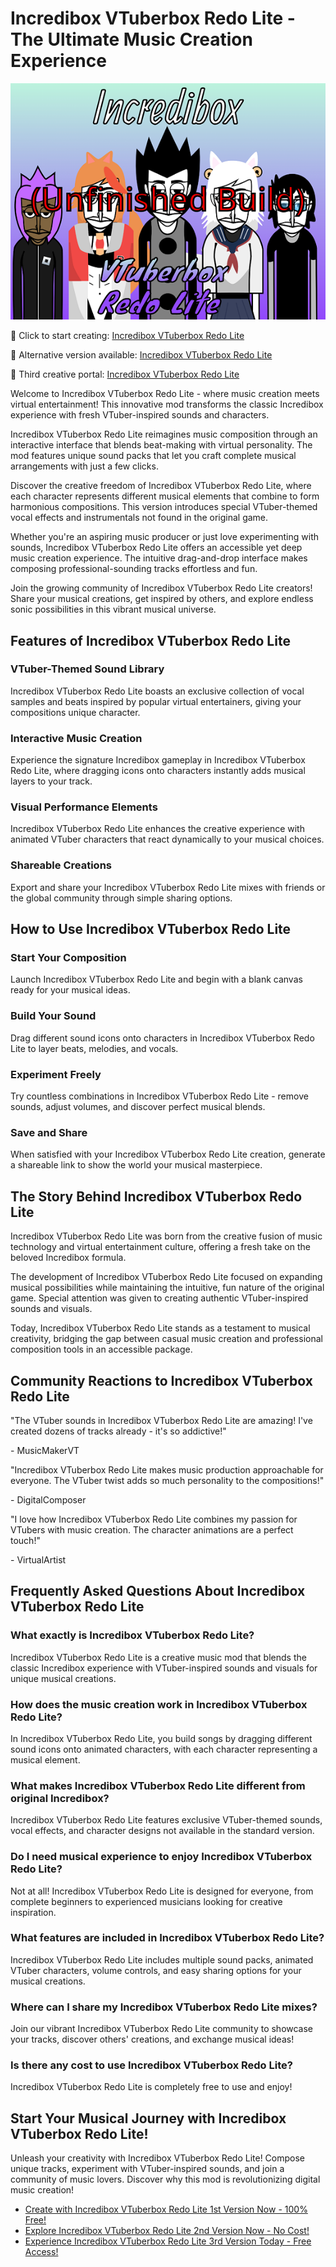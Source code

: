 # Incredibox VTuberbox Redo Lite - The Ultimate Music Creation Experience

![Incredibox VTuberbox Redo Lite](https://raw.githubusercontent.com/sprunkiscrunkly/incredibox-vtuberbox-redo-lite/refs/heads/main/incredibox-vtuberbox-redo-lite.png "Incredibox VTuberbox Redo Lite")

🎵 Click to start creating: [Incredibox VTuberbox Redo Lite](https://sprunksters.com/incredibox-vtuberbox-redo-lite/ "Incredibox VTuberbox Redo Lite")

🎵 Alternative version available: [Incredibox VTuberbox Redo Lite](https://sprunkiscrunkly.com/incredibox-vtuberbox-redo-lite/ "Incredibox VTuberbox Redo Lite")

🎵 Third creative portal: [Incredibox VTuberbox Redo Lite](https://sprunkipyramixed.com/incredibox-vtuberbox-redo-lite/ "Incredibox VTuberbox Redo Lite")

Welcome to Incredibox VTuberbox Redo Lite - where music creation meets virtual entertainment! This innovative mod transforms the classic Incredibox experience with fresh VTuber-inspired sounds and characters.

Incredibox VTuberbox Redo Lite reimagines music composition through an interactive interface that blends beat-making with virtual personality. The mod features unique sound packs that let you craft complete musical arrangements with just a few clicks.

Discover the creative freedom of Incredibox VTuberbox Redo Lite, where each character represents different musical elements that combine to form harmonious compositions. This version introduces special VTuber-themed vocal effects and instrumentals not found in the original game.

Whether you're an aspiring music producer or just love experimenting with sounds, Incredibox VTuberbox Redo Lite offers an accessible yet deep music creation experience. The intuitive drag-and-drop interface makes composing professional-sounding tracks effortless and fun.

Join the growing community of Incredibox VTuberbox Redo Lite creators! Share your musical creations, get inspired by others, and explore endless sonic possibilities in this vibrant musical universe.

## Features of Incredibox VTuberbox Redo Lite

### VTuber-Themed Sound Library

Incredibox VTuberbox Redo Lite boasts an exclusive collection of vocal samples and beats inspired by popular virtual entertainers, giving your compositions unique character.

### Interactive Music Creation

Experience the signature Incredibox gameplay in Incredibox VTuberbox Redo Lite, where dragging icons onto characters instantly adds musical layers to your track.

### Visual Performance Elements

Incredibox VTuberbox Redo Lite enhances the creative experience with animated VTuber characters that react dynamically to your musical choices.

### Shareable Creations

Export and share your Incredibox VTuberbox Redo Lite mixes with friends or the global community through simple sharing options.

## How to Use Incredibox VTuberbox Redo Lite

### Start Your Composition

Launch Incredibox VTuberbox Redo Lite and begin with a blank canvas ready for your musical ideas.

### Build Your Sound

Drag different sound icons onto characters in Incredibox VTuberbox Redo Lite to layer beats, melodies, and vocals.

### Experiment Freely

Try countless combinations in Incredibox VTuberbox Redo Lite - remove sounds, adjust volumes, and discover perfect musical blends.

### Save and Share

When satisfied with your Incredibox VTuberbox Redo Lite creation, generate a shareable link to show the world your musical masterpiece.

## The Story Behind Incredibox VTuberbox Redo Lite

Incredibox VTuberbox Redo Lite was born from the creative fusion of music technology and virtual entertainment culture, offering a fresh take on the beloved Incredibox formula.

The development of Incredibox VTuberbox Redo Lite focused on expanding musical possibilities while maintaining the intuitive, fun nature of the original game. Special attention was given to creating authentic VTuber-inspired sounds and visuals.

Today, Incredibox VTuberbox Redo Lite stands as a testament to musical creativity, bridging the gap between casual music creation and professional composition tools in an accessible package.

## Community Reactions to Incredibox VTuberbox Redo Lite

"The VTuber sounds in Incredibox VTuberbox Redo Lite are amazing! I've created dozens of tracks already - it's so addictive!"

\- MusicMakerVT

"Incredibox VTuberbox Redo Lite makes music production approachable for everyone. The VTuber twist adds so much personality to the compositions!"

\- DigitalComposer

"I love how Incredibox VTuberbox Redo Lite combines my passion for VTubers with music creation. The character animations are a perfect touch!"

\- VirtualArtist

## Frequently Asked Questions About Incredibox VTuberbox Redo Lite

### What exactly is Incredibox VTuberbox Redo Lite?

Incredibox VTuberbox Redo Lite is a creative music mod that blends the classic Incredibox experience with VTuber-inspired sounds and visuals for unique musical creations.

### How does the music creation work in Incredibox VTuberbox Redo Lite?

In Incredibox VTuberbox Redo Lite, you build songs by dragging different sound icons onto animated characters, with each character representing a musical element.

### What makes Incredibox VTuberbox Redo Lite different from original Incredibox?

Incredibox VTuberbox Redo Lite features exclusive VTuber-themed sounds, vocal effects, and character designs not available in the standard version.

### Do I need musical experience to enjoy Incredibox VTuberbox Redo Lite?

Not at all! Incredibox VTuberbox Redo Lite is designed for everyone, from complete beginners to experienced musicians looking for creative inspiration.

### What features are included in Incredibox VTuberbox Redo Lite?

Incredibox VTuberbox Redo Lite includes multiple sound packs, animated VTuber characters, volume controls, and easy sharing options for your musical creations.

### Where can I share my Incredibox VTuberbox Redo Lite mixes?

Join our vibrant Incredibox VTuberbox Redo Lite community to showcase your tracks, discover others' creations, and exchange musical ideas!

### Is there any cost to use Incredibox VTuberbox Redo Lite?

Incredibox VTuberbox Redo Lite is completely free to use and enjoy!

## Start Your Musical Journey with Incredibox VTuberbox Redo Lite!

Unleash your creativity with Incredibox VTuberbox Redo Lite! Compose unique tracks, experiment with VTuber-inspired sounds, and join a community of music lovers. Discover why this mod is revolutionizing digital music creation!

- [Create with Incredibox VTuberbox Redo Lite 1st Version Now - 100% Free!](https://sprunksters.com/incredibox-vtuberbox-redo-lite/)
- [Explore Incredibox VTuberbox Redo Lite 2nd Version Now - No Cost!](https://sprunkiscrunkly.com/incredibox-vtuberbox-redo-lite/)
- [Experience Incredibox VTuberbox Redo Lite 3rd Version Today - Free Access!](https://sprunkipyramixed.com/incredibox-vtuberbox-redo-lite/)
